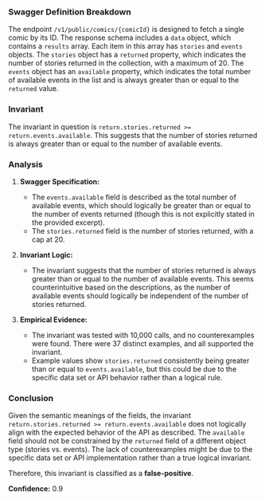 ### Swagger Definition Breakdown

The endpoint `/v1/public/comics/{comicId}` is designed to fetch a single comic by its ID. The response schema includes a `data` object, which contains a `results` array. Each item in this array has `stories` and `events` objects. The `stories` object has a `returned` property, which indicates the number of stories returned in the collection, with a maximum of 20. The `events` object has an `available` property, which indicates the total number of available events in the list and is always greater than or equal to the `returned` value.

### Invariant

The invariant in question is `return.stories.returned >= return.events.available`. This suggests that the number of stories returned is always greater than or equal to the number of available events.

### Analysis

1. **Swagger Specification:**
   - The `events.available` field is described as the total number of available events, which should logically be greater than or equal to the number of events returned (though this is not explicitly stated in the provided excerpt).
   - The `stories.returned` field is the number of stories returned, with a cap at 20.

2. **Invariant Logic:**
   - The invariant suggests that the number of stories returned is always greater than or equal to the number of available events. This seems counterintuitive based on the descriptions, as the number of available events should logically be independent of the number of stories returned.

3. **Empirical Evidence:**
   - The invariant was tested with 10,000 calls, and no counterexamples were found. There were 37 distinct examples, and all supported the invariant.
   - Example values show `stories.returned` consistently being greater than or equal to `events.available`, but this could be due to the specific data set or API behavior rather than a logical rule.

### Conclusion

Given the semantic meanings of the fields, the invariant `return.stories.returned >= return.events.available` does not logically align with the expected behavior of the API as described. The `available` field should not be constrained by the `returned` field of a different object type (stories vs. events). The lack of counterexamples might be due to the specific data set or API implementation rather than a true logical invariant.

Therefore, this invariant is classified as a **false-positive**.

**Confidence:** 0.9
